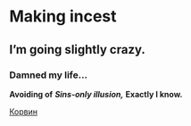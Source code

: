 # Making incest
## I’m going slightly crazy.
### Damned my life...

**Avoiding of**
***Sins-only illusion,***
**Exactly I know.**

[Корвин](https://proza.ru/2007/10/22/232)


